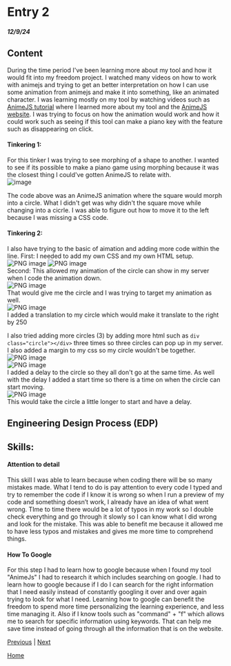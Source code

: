 # Entry 2
##### 12/9/24

## Content
During the time period I've been learning more about my tool and how it would fit into my freedom project. I watched many videos on how to work with animejs and trying to get an better interpretation on how I can use some animation from animejs and make it into something, like an animated character. I was learning mostly on my tool by watching videos such as [AnimeJS tutorial](https://www.youtube.com/watch?v=WogfLKQHi1A) where I learned more about my tool and the [AnimeJS website](https://animejs.com). I was trying to focus on how the animation would work and how it could work such as seeing if this tool can make a piano key with the feature such as disappearing on click.


#### Tinkering 1:
For this tinker I was trying to see morphing of a shape to another. I wanted to see if its possible to make a piano game using morphing because it was the closest thing I could've gotten AnimeJS to relate with.                             
![image](https://github.com/user-attachments/assets/175acadf-c1c4-414a-b660-2fd8b352265f)



The code above was an AnimeJS animation where the square would morph into a circle. What I didn't get was why didn't the square move while changing into a cicrle. I was able to figure out how to move it to the left because I was missing a CSS code.

#### Tinkering 2:
I also have trying to the basic of aimation and adding more code within the line.
First: I needed to add my own CSS and my own HTML setup.                             
![PNG image](https://github.com/user-attachments/assets/b8e15bde-e6fc-447a-b5a3-b8ab91cd4725)
![PNG image](https://github.com/user-attachments/assets/d49015fa-d30d-472b-bf5d-2cdcdbe1288a)                                
Second: This allowed my animation of the circle can show in my server when I code the animation down.                                                   
![PNG image](https://github.com/user-attachments/assets/ac695f5e-329d-4050-9a14-47e078e761f7)                 
That would give me the circle and I was trying to target my animation as well.                               
![PNG image](https://github.com/user-attachments/assets/f30a9930-dd7f-4cb3-93fa-cee964448af0)                        
I added a translation to my circle which would make it translate to the right by 250

I also tried adding more circles (3) by adding more html such as `div class="circle"></div>` three times so three circles can pop up in my server. I also added a margin to my css so my circle wouldn't be together.                                                    
![PNG image](https://github.com/user-attachments/assets/0dc13ade-b3c6-4f0a-b3a2-945f538f5f40)           
![PNG image](https://github.com/user-attachments/assets/7e2dbcee-3670-4221-8129-6e047123eb30)                                
I added a delay to the circle so they all don't go at the same time. As well with the delay I added a start time so there is a time on when the circle can start moving.                               
![PNG image](https://github.com/user-attachments/assets/36549d83-366f-4288-b255-ddbe8778899e)                                           
This would take the circle a little longer to start and have a delay.

## Engineering Design Process (EDP)                                                  


## Skills: 

#### Attention to detail
This skill I was able to learn because when coding there will be so many mistakes made. What I tend to do is pay attention to every code I typed and try to remember the code if I know it is wrong so when I run a preview of my code and something doesn’t work, I already have an idea of what went wrong. TIme to time there would be a lot of typos in my work so I double check everything and go through it slowly so I can know what I did wrong and look for the mistake. This was able to benefit me because it allowed me to have less typos and mistakes and gives me more time to comprehend things.

#### How To Google
For this step I had to learn how to google because when I found my tool "AnimeJs" I had to research it which includes searching on google. I had to learn how to google because if I do I can search for the right information that I need easily instead of constantly googling it over and over again trying to look for what I need. Learning how to google can benefit the freedom to spend more time personalizing the learning experience, and less time managing it. Also if I know tools such as "command" + "f" which allows me to search for specific information using keywords. That can help me save time instead of going through all the information that is on the website.

[Previous](entry01.md) | [Next](entry03.md)

[Home](../README.md)
